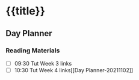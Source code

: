 # {{title}}

## Day Planner

### Reading Materials
- [ ] 09:30 Tut Week 3 links
- [ ] 10:30 Tut Week 4 links[[Day Planner-20211102]]